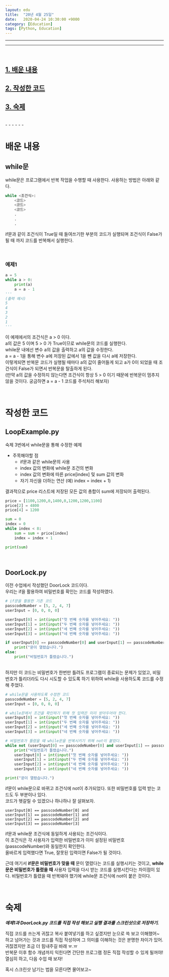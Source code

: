 ```yaml
---
layout: edu
title:  "20년 4월 25일"
date:   2020-04-24 10:30:00 +9000
category: [Education]
tags: [Python, Education]
---
```


- - - 
- - -
<br>

## [1. 배운 내용](#배운-내용)   
## [2. 작성한 코드](#작성한-코드)   
## [3. 숙제](#숙제)   
<br>
- - - 
- - -

<br>

# **배운 내용**
## **while문**
while문은 프로그램에서 반복 작업을 수행할 때 사용한다. 사용하는 방법은 아래와 같다.
``` python
while <조건식>:
    <코드>
    <코드>
    <코드>
    .
    .
    .
```
if문과 같이 조건식이 True일 때 들여쓰기한 부분의 코드가 실행되며 조건식이 False가 될 때 까지 코드를 반복해서 실행한다.

<br>

### **예제1**
``` python
a = 5
while a > 0:
    print(a)
    a = a - 1
'''
(출력 예시)
5
4
3
2
1
'''
```

이 예제에서의 조건식은 a > 0 이다.   
a의 값은 5 이며 5 > 0 가 True이므로 while문의 코드를 실행한다.   
while문 내에선 변수 a의 값을 출력하고 a의 값을 수정한다.   
a = a - 1을 통해 변수 a에 저장된 값에서 1을 뺀 값을 다시 a에 저장한다.   
이렇게되면 반복문 코드가 실행될 때마다 a의 값이 줄어들게 되고 a가 0이 되었을 때 조건식이 False가 되면서 반복문을 탈출하게 된다.   
(만약 a의 값을 수정하지 않는다면 조건식이 항상 5 > 0 이기 때문에 반복문이 멈추지 않을 것이다. 궁금하면 a = a - 1 코드를 주석처리 해보자)   


<br>

# **작성한 코드**

## **LoopExample.py**
숙제 3번에서 while문을 통해 수정한 예제
+ 주목해야할 점
    + if문과 같은 while문의 사용
    + index 값의 변화에 while문 조건의 변화
    + index 값의 변화에 따른 price[index] 및 sum 값의 변화
    + 자기 자신을 더하는 연산 (예) index = index + 1)

결과적으로 price 리스트에 저장된 모든 값의 총합이 sum에 저장되어 출력된다.
``` python
price = [1100,1200,0,1400,0,1200,1200,1100]
price[2] = 4800
price[4] = 1200

sum = 0
index = 0
while index < 8:
    sum = sum + price[index]
    index = index + 1

print(sum)
```

<br>

## **DoorLock.py**
이전 수업에서 작성했던 DoorLock 코드이다.   
우리는 if을 활용하여 비밀번호를 확인는 코드를 작성하였다.
``` python
# if문을 활용한 기존 코드
passcodeNumber = [5, 2, 4, 7]
userInput = [0, 0, 0, 0]

userInput[0] = int(input("첫 번째 숫자를 넣어주세요: "))
userInput[1] = int(input("두 번째 숫자를 넣어주세요: "))
userInput[2] = int(input("세 번째 숫자를 넣어주세요: "))
userInput[3] = int(input("네 번째 숫자를 넣어주세요: "))

if userInput[0] == passcodeNumber[0] and userInput[1] == passcodeNumber[1] and userInput[2] == passcodeNumber[2] and userInput[3] == passcodeNumber[3]:
    print("문이 열렸습니다.")
else:
    print("비밀번호가 틀렸습니다.")
```   
<br>
하지만 이 코드는 비밀번호가 한번만 틀려도 프로그램이 종료되는 문제가 있었고, 비밀번호가 틀리더라도 다시 시도할 수 있도록 하기 위하여 while을 사용하도록 코드를 수정해 주었다.   
<br>

``` python
# while문을 사용하도록 수정한 코드
passcodeNumber = [5, 2, 4, 7]
userInput = [0, 0, 0, 0]

# while문에서 조건을 확인하기 위해 첫 입력은 미리 받아두어야 한다.
userInput[0] = int(input("첫 번째 숫자를 넣어주세요: "))
userInput[1] = int(input("두 번째 숫자를 넣어주세요: "))
userInput[2] = int(input("세 번째 숫자를 넣어주세요: "))
userInput[3] = int(input("네 번째 숫자를 넣어주세요: "))

# 비밀번호가 틀렸을 떄 while문을 반복시키기 위해 not이 붙었다.
while not (userInput[0] == passcodeNumber[0] and userInput[1] == passcodeNumber[1] and userInput[2] == passcodeNumber[2] and userInput[3] == passcodeNumber[3]):
    print("비밀번호가 틀렸습니다.")
    userInput[0] = int(input("첫 번째 숫자를 넣어주세요: "))
    userInput[1] = int(input("두 번째 숫자를 넣어주세요: "))
    userInput[2] = int(input("세 번째 숫자를 넣어주세요: "))
    userInput[3] = int(input("네 번째 숫자를 넣어주세요: "))

print("문이 열렸습니다.")
```

if문이 while문으로 바뀌고 조건식에 not이 추가되었다. 또한 비밀번호를 입력 받는 코드도 두 부분이나 있다.   
코드가 헷갈릴 수 있겠으나 하나하나 잘 살펴보자.   

    userInput[0] == passcodeNumber[0] and
    userInput[1] == passcodeNumber[1] and
    userInput[2] == passcodeNumber[2] and
    userInput[3] == passcodeNumber[3]

if문과 while문 조건식에 동일하게 사용되는 조건식이다.   
이 조건식은 각 사용자가 입력한 비밀번호가 이미 설정된 비밀번호(passcodeNumber)와 동일한지 확인한다.   
올바르게 입력했다면 True, 잘못된 입력이면 False가 될 것이다.   

근데 여기서 **if문은 비밀번호가 맞을 때** 문이 열렸다는 코드를 실행시키는 것이고, **while문은 비밀번호가 틀렸을 때** 사용자 입력을 다시 받는 코드를 실행시킨다는 차이점이 있다.
비밀번호가 틀렸을 때 반복돼야 했기에 while문 조건식에 not이 붙은 것이다.   

<br>

# **숙제**
***예제1과 DoorLock.py 코드를 직접 작성 해보고 실행 결과를 스크린샷으로 저장하기.***   

직접 코드를 쓰는게 귀찮고 복사 붙여넣기를 하고 싶겠지만 눈으로 쓱 보고 이해했어~ 하고 넘어가는 것과 코드를 직접 작성하며 그 의미를 이해하는 것은 분명한 차이가 있어. 귀찮겠지만 조금 더 힘내주길 바래 ㅠ.ㅠ   
반복문 이후 함수 개념까지 익힌다면 간단한 프로그램 정돈 직접 작성할 수 있게 될꺼야!   
열심히 하고, 다음 수업 때 보자!

혹시 스크린샷 남기는 법을 모른다면 물어보고~